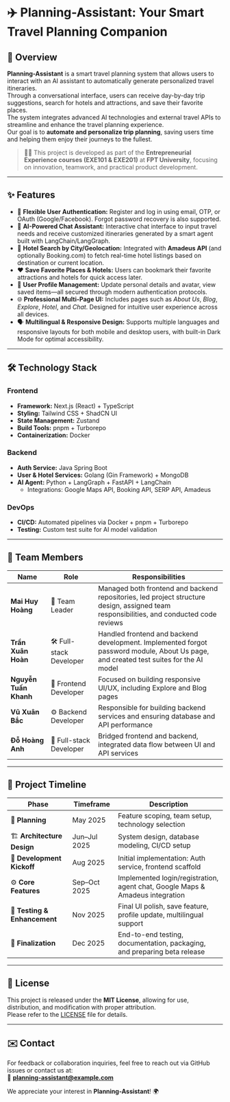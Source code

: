 # ✈️ Planning-Assistant: Your Smart Travel Planning Companion

## 🧭 Overview
**Planning-Assistant** is a smart travel planning system that allows users to interact with an AI assistant to automatically generate personalized travel itineraries.  
Through a conversational interface, users can receive day-by-day trip suggestions, search for hotels and attractions, and save their favorite places.  
The system integrates advanced AI technologies and external travel APIs to streamline and enhance the travel planning experience.  
Our goal is to **automate and personalize trip planning**, saving users time and helping them enjoy their journeys to the fullest.

> 🧑‍🎓 This project is developed as part of the **Entrepreneurial Experience courses (EXE101 & EXE201)** at **FPT University**, focusing on innovation, teamwork, and practical product development.

---

## ✨ Features

- 🔑 **Flexible User Authentication:** Register and log in using email, OTP, or OAuth (Google/Facebook). Forgot password recovery is also supported.  
- 💬 **AI-Powered Chat Assistant:** Interactive chat interface to input travel needs and receive customized itineraries generated by a smart agent built with LangChain/LangGraph.  
- 🏨 **Hotel Search by City/Geolocation:** Integrated with **Amadeus API** (and optionally Booking.com) to fetch real-time hotel listings based on destination or current location.  
- ❤️ **Save Favorite Places & Hotels:** Users can bookmark their favorite attractions and hotels for quick access later.  
- 👤 **User Profile Management:** Update personal details and avatar, view saved items—all secured through modern authentication protocols.  
- 🌐 **Professional Multi-Page UI:** Includes pages such as *About Us*, *Blog*, *Explore*, *Hotel*, and *Chat*. Designed for intuitive user experience across all devices.  
- 🗣️ **Multilingual & Responsive Design:** Supports multiple languages and responsive layouts for both mobile and desktop users, with built-in Dark Mode for optimal accessibility.  

---

## 🛠️ Technology Stack

### Frontend
- **Framework:** Next.js (React) + TypeScript  
- **Styling:** Tailwind CSS + ShadCN UI  
- **State Management:** Zustand  
- **Build Tools:** pnpm + Turborepo  
- **Containerization:** Docker  

### Backend
- **Auth Service:** Java Spring Boot  
- **User & Hotel Services:** Golang (Gin Framework) + MongoDB  
- **AI Agent:** Python + LangGraph + FastAPI + LangChain  
  - Integrations: Google Maps API, Booking API, SERP API, Amadeus  

### DevOps
- **CI/CD:** Automated pipelines via Docker + pnpm + Turborepo  
- **Testing:** Custom test suite for AI model validation  

---

## 👥 Team Members

| Name | Role | Responsibilities |
|------|------|------------------|
| **Mai Huy Hoàng** | 🧭 Team Leader | Managed both frontend and backend repositories, led project structure design, assigned team responsibilities, and conducted code reviews |
| **Trần Xuân Hoàn** | 🛠️ Full-stack Developer | Handled frontend and backend development. Implemented forgot password module, About Us page, and created test suites for the AI model |
| **Nguyễn Tuấn Khanh** | 🎨 Frontend Developer | Focused on building responsive UI/UX, including Explore and Blog pages |
| **Vũ Xuân Bắc** | ⚙️ Backend Developer | Responsible for building backend services and ensuring database and API performance |
| **Đỗ Hoàng Anh** | 🔄 Full-stack Developer | Bridged frontend and backend, integrated data flow between UI and API services |

---

## 📅 Project Timeline

| Phase | Timeframe | Description |
|-------|-----------|-------------|
| 🧩 **Planning** | May 2025 | Feature scoping, team setup, technology selection |
| 🏗️ **Architecture Design** | Jun–Jul 2025 | System design, database modeling, CI/CD setup |
| 🚀 **Development Kickoff** | Aug 2025 | Initial implementation: Auth service, frontend scaffold |
| ⚙️ **Core Features** | Sep–Oct 2025 | Implemented login/registration, agent chat, Google Maps & Amadeus integration |
| 🧪 **Testing & Enhancement** | Nov 2025 | Final UI polish, save feature, profile update, multilingual support |
| 🎯 **Finalization** | Dec 2025 | End-to-end testing, documentation, packaging, and preparing beta release |

---

## 📄 License
This project is released under the **MIT License**, allowing for use, distribution, and modification with proper attribution.  
Please refer to the [LICENSE](LICENSE) file for details.

---

## ✉️ Contact
For feedback or collaboration inquiries, feel free to reach out via GitHub issues or contact us at:  
📧 **planning-assistant@example.com**

We appreciate your interest in **Planning-Assistant**! 🌍
